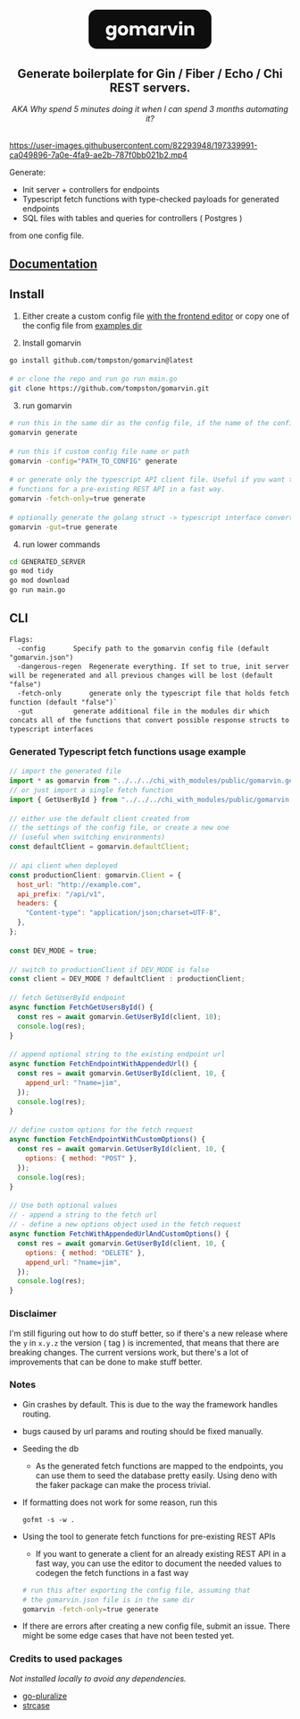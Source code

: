 <h4 align="center">
<img src="./assets/gomarvin.svg" height="70">

<h2 align="center">Generate boilerplate for Gin / Fiber / Echo / Chi REST servers.</h2>

<div align="center"> <em>AKA Why spend 5 minutes doing it when I can spend 3 months automating it?</em> </div>

<br/>

https://user-images.githubusercontent.com/82293948/197339991-ca049896-7a0e-4fa9-ae2b-787f0bb021b2.mp4

Generate:

- Init server + controllers for endpoints
- Typescript fetch functions with type-checked payloads for generated endpoints
- SQL files with tables and queries for controllers ( Postgres )

from one config file.

## [Documentation](https://gomarvin.pages.dev/docs)

## Install

1.  Either create a custom config file [with the frontend editor](https://gomarvin.pages.dev/) or copy one of the config file from [examples dir](https://github.com/tompston/gomarvin/tree/main/examples)

2.  Install gomarvin

```bash
go install github.com/tompston/gomarvin@latest

# or clone the repo and run go run main.go
git clone https://github.com/tompston/gomarvin.git
```

3. run gomarvin

```bash
# run this in the same dir as the config file, if the name of the config is "gomarvin.json"
gomarvin generate

# run this if custom config file name or path
gomarvin -config="PATH_TO_CONFIG" generate

# or generate only the typescript API client file. Useful if you want to generate fetch
# functions for a pre-existing REST API in a fast way.
gomarvin -fetch-only=true generate

# optionally generate the golang struct -> typescript interface converters
gomarvin -gut=true generate
```

4. run lower commands

```bash
cd GENERATED_SERVER
go mod tidy
go mod download
go run main.go
```

## CLI

```
Flags:
  -config		Specify path to the gomarvin config file (default "gomarvin.json")
  -dangerous-regen	Regenerate everything. If set to true, init server will be regenerated and all previous changes will be lost (default "false")
  -fetch-only		generate only the typescript file that holds fetch function (default "false")`
  -gut          generate additional file in the modules dir which concats all of the functions that convert possible response structs to typescript interfaces
```

### Generated Typescript fetch functions usage example

```js
// import the generated file
import * as gomarvin from "../../../chi_with_modules/public/gomarvin.gen";
// or just import a single fetch function
import { GetUserById } from "../../../chi_with_modules/public/gomarvin.gen";

// either use the default client created from
// the settings of the config file, or create a new one
// (useful when switching environments)
const defaultClient = gomarvin.defaultClient;

// api client when deployed
const productionClient: gomarvin.Client = {
  host_url: "http://example.com",
  api_prefix: "/api/v1",
  headers: {
    "Content-type": "application/json;charset=UTF-8",
  },
};

const DEV_MODE = true;

// switch to productionClient if DEV_MODE is false
const client = DEV_MODE ? defaultClient : productionClient;

// fetch GetUserById endpoint
async function FetchGetUsersById() {
  const res = await gomarvin.GetUserById(client, 10);
  console.log(res);
}

// append optional string to the existing endpoint url
async function FetchEndpointWithAppendedUrl() {
  const res = await gomarvin.GetUserById(client, 10, {
    append_url: "?name=jim",
  });
  console.log(res);
}

// define custom options for the fetch request
async function FetchEndpointWithCustomOptions() {
  const res = await gomarvin.GetUserById(client, 10, {
    options: { method: "POST" },
  });
  console.log(res);
}

// Use both optional values
// - append a string to the fetch url
// - define a new options object used in the fetch request
async function FetchWithAppendedUrlAndCustomOptions() {
  const res = await gomarvin.GetUserById(client, 10, {
    options: { method: "DELETE" },
    append_url: "?name=jim",
  });
  console.log(res);
}
```

### Disclaimer

I'm still figuring out how to do stuff better, so if there's a new release where the `y` in `x.y.z` the version ( tag ) is incremented, that means that there are breaking changes. The current versions work, but there's a lot of improvements that can be done to make stuff better.

### Notes

- Gin crashes by default. This is due to the way the framework handles routing.

- bugs caused by url params and routing should be fixed manually.

- Seeding the db
  - As the generated fetch functions are mapped to the endpoints, you can use them to seed the database pretty easily. Using deno with the faker package can make the process trivial.
- If formatting does not work for some reason, run this

  ```
  gofmt -s -w .
  ```

- Using the tool to generate fetch functions for pre-existing REST APIs

  - If you want to generate a client for an already existing REST API in a fast way, you can use the editor to document the needed values to codegen the fetch functions in a fast way

  ```bash
  # run this after exporting the config file, assuming that
  # the gomarvin.json file is in the same dir
  gomarvin -fetch-only=true generate
  ```

- If there are errors after creating a new config file, submit an issue. There might be some edge cases that have not been tested yet.

### Credits to used packages

_Not installed locally to avoid any dependencies._

- [go-pluralize](https://github.com/gertd/go-pluralize)
- [strcase](https://github.com/iancoleman/strcase)

<!--


# run a local example
GOOS=darwin GOARCH=arm64 go build -o gomarvin main.go

# release
git add .
git commit -m "gomarvin: release v0.7.0"
git tag v0.7.0
git push origin v0.7.0
GOPROXY=proxy.golang.org go list -m github.com/tompston/gomarvin@v0.7.0


# create a new branch
git branch BRANCH_NAME
# switch to branch
git checkout BRANCH_NAME

# merge new branch to main branch
git checkout main
git merge v0.7.x


-->
